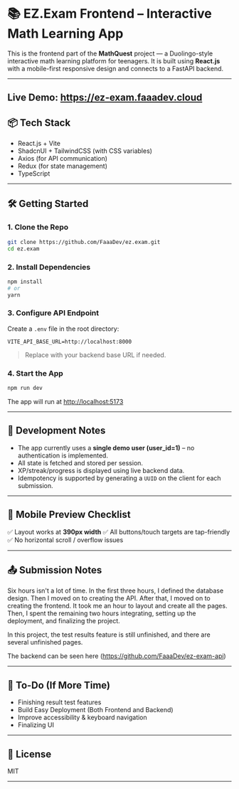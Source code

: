 
# 📚 EZ.Exam Frontend – Interactive Math Learning App

This is the frontend part of the **MathQuest** project — a Duolingo-style interactive math learning platform for teenagers. It is built using **React.js** with a mobile-first responsive design and connects to a FastAPI backend.

---
Live Demo: https://ez-exam.faaadev.cloud
---

## 📦 Tech Stack

* React.js + Vite
* ShadcnUI + TailwindCSS (with CSS variables)
* Axios (for API communication)
* Redux (for state management)
* TypeScript

---

## 🛠️ Getting Started

### 1. Clone the Repo

```bash
git clone https://github.com/FaaaDev/ez.exam.git
cd ez.exam
```

### 2. Install Dependencies

```bash
npm install
# or
yarn
```

### 3. Configure API Endpoint

Create a `.env` file in the root directory:

```
VITE_API_BASE_URL=http://localhost:8000
```

> Replace with your backend base URL if needed.

### 4. Start the App

```bash
npm run dev
```

The app will run at [http://localhost:5173](http://localhost:5173)

---

## 🧪 Development Notes

* The app currently uses a **single demo user (user\_id=1)** – no authentication is implemented.
* All state is fetched and stored per session.
* XP/streak/progress is displayed using live backend data.
* Idempotency is supported by generating a `UUID` on the client for each submission.

---

## 📱 Mobile Preview Checklist

✅ Layout works at **390px width**
✅ All buttons/touch targets are tap-friendly
✅ No horizontal scroll / overflow issues

---

## 📤 Submission Notes

Six hours isn't a lot of time.
In the first three hours, I defined the database design. Then I moved on to creating the API.
After that, I moved on to creating the frontend. It took me an hour to layout and create all the pages.
Then, I spent the remaining two hours integrating, setting up the deployment, and finalizing the project.

In this project, the test results feature is still unfinished, and there are several unfinished pages.

The backend can be seen here (https://github.com/FaaaDev/ez-exam-api)

---

## 📌 To-Do (If More Time)

* Finishing result test features
* Build Easy Deployment (Both Frontend and Backend)
* Improve accessibility & keyboard navigation
* Finalizing UI

---

## 📄 License

MIT

---

